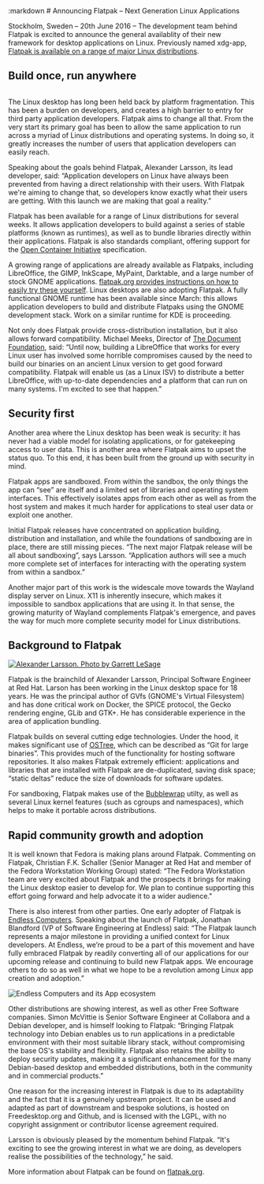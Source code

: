 <section class=""><div class="container"><div class="row"><div class="col-lg-10 col-lg-offset-1">
:markdown
  # Announcing Flatpak – Next Generation Linux Applications

  Stockholm, Sweden – 20th June 2016 – The development team behind Flatpak is excited to announce the general availablity of their new framework for desktop applications on Linux. Previously named xdg-app, [Flatpak is available on a range of major Linux distributions](http://flatpak.org/getting.html).

  ## Build once, run anywhere

  <img alt="" src="/img/logo2.svg" class="fright">
  
  The Linux desktop has long been held back by platform fragmentation. This has been a burden on developers, and creates a high barrier to entry for third party application developers. Flatpak aims to change all that. From the very start its primary goal has been to allow the same application to run across a myriad of Linux distributions and operating systems. In doing so, it greatly increases the number of users that application developers can easily reach.

  Speaking about the goals behind Flatpak, Alexander Larsson, its lead developer, said: “Application developers on Linux have always been prevented from having a direct relationship with their users. With Flatpak we're aiming to change that, so developers know exactly what their users are getting. With this launch we are making that goal a reality.”

  Flatpak has been available for a range of Linux distributions for several weeks. It allows application developers to build against a series of stable platforms (known as runtimes), as well as to bundle libraries directly within their applications. Flatpak is also standards compliant, offering support for the [Open Container Initiative](https://www.opencontainers.org/) specification.

  A growing range of applications are already available as Flatpaks, including LibreOffice, the GIMP, InkScape, MyPaint, Darktable, and a large number of stock GNOME applications. [flatpak.org provides instructions on how to easily try these yourself](/apps.html). Linux desktops are also adopting Flatpak. A fully functional GNOME runtime has been available since March: this allows application developers to build and distribute Flatpaks using the GNOME development stack. Work on a similar runtime for KDE is proceeding.

  Not only does Flatpak provide cross-distribution installation, but it also allows forward compatibility. Michael Meeks, Director of [The Document Foundation](https://www.documentfoundation.org/), said: “Until now, building a LibreOffice that works for every Linux user has involved some horrible compromises caused by the need to build our binaries on an ancient Linux version to get good forward compatibility. Flatpak will enable us (as a Linux ISV) to distribute a better LibreOffice, with up-to-date dependencies and a platform that can run on many systems. I'm excited to see that happen.”

  ## Security first

  Another area where the Linux desktop has been weak is security: it has never had a viable model for isolating applications, or for gatekeeping access to user data. This is another area where Flatpak aims to upset the status quo. To this end, it has been built from the ground up with security in mind.

  Flatpak apps are sandboxed. From within the sandbox, the only things the app can “see” are itself and a limited set of libraries and operating system interfaces. This effectively isolates apps from each other as well as from the host system and makes it much harder for applications to steal user data or exploit one another.

  Initial Flatpak releases have concentrated on application building, distribution and installation, and while the foundations of sandboxing are in place, there are still missing pieces. “The next major Flatpak release will be all about sandboxing”, says Larsson. “Application authors will see a much more complete set of interfaces for interacting with the operating system from within a sandbox.”

  Another major part of this work is the widescale move towards the Wayland display server on Linux. X11 is inherently insecure, which makes it impossible to sandbox applications that are using it. In that sense, the growing maturity of Wayland complements Flatpak's emergence, and paves the way for much more complete security model for Linux distributions.

  ## Background to Flatpak
  
  [![Alexander Larsson. Photo by Garrett LeSage](/img/CC-BY-SA-4.0-Garrett-LeSage-sm.jpg "Alexander Larsson. Photo by Garrett LeSage")](/img/CC-BY-SA-4.0-Garrett-LeSage.jpg)

  Flatpak is the brainchild of Alexander Larsson, Principal Software Engineer at Red Hat. Larson has been working in the Linux desktop space for 18 years. He was the principal author of GVfs (GNOME's Virtual Filesystem) and has done critical work on Docker, the SPICE protocol, the Gecko rendering engine, GLib and GTK+. He has considerable experience in the area of application bundling.

  Flatpak builds on several cutting edge technologies. Under the hood, it makes significant use of [OSTree](https://ostree.readthedocs.org), which can be described as “Git for large binaries”. This provides much of the functionality for hosting software repositories. It also makes Flatpak extremely efficient: applications and libraries that are installed with Flatpak are de-duplicated, saving disk space; “static deltas” reduce the size of downloads for software updates.

  For sandboxing, Flatpak makes use of the [Bubblewrap](https://github.com/projectatomic/bubblewrap) utilty, as well as several Linux kernel features (such as cgroups and namespaces), which helps to make it portable across distributions.

  ## Rapid community growth and adoption

  It is well known that Fedora is making plans around Flatpak. Commenting on Flatpak, Christian F.K. Schaller (Senior Manager at Red Hat and member of the Fedora Workstation Working Group) stated: “The Fedora Workstation team are very excited about Flatpak and the prospects it brings for making the Linux desktop easier to develop for. We plan to continue supporting this effort going forward and help advocate it to a wider audience."

  There is also interest from other parties. One early adopter of Flatpak is [Endless Computers](https://endlessm.com/). Speaking about the launch of Flatpak, Jonathan Blandford (VP of Software Engineering at Endless) said: “The Flatpak launch represents a major milestone in providing a unified context for Linux developers. At Endless, we’re proud to be a part of this movement and have fully embraced Flatpak by readily converting all of our applications for our upcoming release and continuing to build new Flatpak apps. We encourage others to do so as well in what we hope to be a revolution among Linux app creation and adoption.”

  ![Endless Computers and its App ecosystem](/img/endless-apps.png "Endless Computers and its App ecosystem")

  Other distributions are showing interest, as well as other Free Software companies. Simon McVittie is Senior Software Engineer at Collabora and a Debian developer, and is himself looking to Flatpak: “Bringing Flatpak technology into Debian enables us to run applications in a predictable environment with their most suitable library stack, without compromising the base OS's stability and flexibility. Flatpak also retains the ability to deploy security updates, making it a significant enhancement for the many Debian-based desktop and embedded distributions, both in the community and in commercial products.”

  One reason for the increasing interest in Flatpak is due to its adaptability and the fact that it is a genuinely upstream project. It can be used and adapted as part of downstream and bespoke solutions, is hosted on Freedesktop.org and Github, and is licensed with the LGPL, with no copyright assignment or contributor license agreement required.

  Larsson is obviously pleased by the momentum behind Flatpak. “It's exciting to see the growing interest in what we are doing, as developers realise the possibilities of the technology,” he said.

  More information about Flatpak can be found on [flatpak.org](http://flatpak.org/).

</div></div></div></section>

